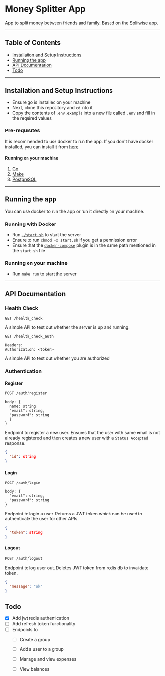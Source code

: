 # Money Splitter App
App to split money between friends and family. Based on the [Splitwise](https://www.splitwise.com/) app.

--- 

## Table of Contents
- [Installation and Setup Instructions](#installation-and-setup-instructions)  
- [Running the app](#running-the-app)  
- [API Documentation](#api-documentation)  
- [Todo](#todo)
---

## Installation and Setup Instructions
- Ensure go is installed on your machine
- Next, clone this repository and `cd` into it
- Copy the contents of `.env.example` into a new file called `.env` and fill in the required values
### Pre-requisites
It is recommended to use docker to run the app. If you don't have docker installed, you can install it from [here](https://docs.docker.com/get-docker/)

#### Running on your machine
1. [Go](https://golang.org/dl/)
2. [Make](https://www.gnu.org/software/make/)
3. [PostgreSQL](https://www.postgresql.org/download/)

---

## Running the app
You can use docker to run the app or run it directly on your machine.
### Running with Docker
- Run [`./start.sh`](./start.sh) to start the server
- Ensure to run `chmod +x start.sh` if you get a permission error
- Ensure that the [`docker-compose`](https://docs.docker.com/compose/) plugin is in the same path mentioned in the `start.sh` file
### Running on your machine
- Run `make run` to start the server

---

## API Documentation
### Health Check
```http
GET /health_check
```
A simple API to test out whether the server is up and running.

```http
GET /health_check_auth

Headers:
Authorization: <token>
```
A simple API to test out whether you are authorized.



### Authentication
#### Register
```http
POST /auth/register

body: {
  name: string
  "email": string,
  "password": string
  }
}
```
Endpoint to register a new user. Ensures that the user with same email is not already registered and then creates a new user with a `Status Accepted` response.
```json
{
  "id": string
}
```
#### Login 
```http
POST /auth/login

body: {
  "email": string,
  "password": string
}
```
Endpoint to login a user. Returns a JWT token which can be used to authenticate the user for other APIs.
```json
{
  "token": string
}
```
#### Logout 
```http
POST /auth/logout
```
Endpoint to log user out. Deletes JWT token from redis db to invalidate token. 
```json
{
  "message": "ok"
}
```


## Todo 
- [x] Add jwt redis authentication
- [ ] Add refresh token functionality
- [ ] Endpoints to
  - [ ] Create a group
  - [ ] Add a user to a group
  - [ ] Manage and view expenses
  - [ ] View balances


